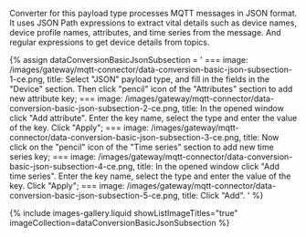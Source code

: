 Converter for this payload type processes MQTT messages in JSON format. 
It uses JSON Path expressions to extract vital details such as device names, device profile names, attributes, and time series from the message. 
And regular expressions to get device details from topics.

{% assign dataConversionBasicJsonSubsection = '
    ===
        image: /images/gateway/mqtt-connector/data-conversion-basic-json-subsection-1-ce.png,
        title: Select "JSON" payload type, and fill in the fields in the "Device" section. Then click "pencil" icon of the "Attributes" section to add new attribute key;
    ===
        image: /images/gateway/mqtt-connector/data-conversion-basic-json-subsection-2-ce.png,
        title: In the opened window click "Add attribute". Enter the key name, select the type and enter the value of the key. Click "Apply";
    ===
        image: /images/gateway/mqtt-connector/data-conversion-basic-json-subsection-3-ce.png,
        title: Now click on the "pencil" icon of the "Time series" section to add new time series key;
    ===
        image: /images/gateway/mqtt-connector/data-conversion-basic-json-subsection-4-ce.png,
        title: In the opened window click "Add time series". Enter the key name, select the type and enter the value of the key. Click "Apply";
    ===
        image: /images/gateway/mqtt-connector/data-conversion-basic-json-subsection-5-ce.png,
        title: Click "Add".
'
%}

{% include images-gallery.liquid showListImageTitles="true" imageCollection=dataConversionBasicJsonSubsection %}